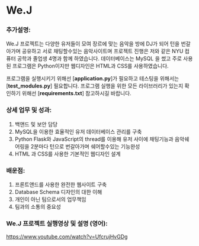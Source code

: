 # We.J

### 추가설명:
We.J 프로젝트는 다양한 유저들이 모여 장르에 맞는 음악을 방에 DJ가 되어 턴을 번갈아가며 공유하고 서로 채팅할수있는 음악사이트며 프로젝트 진행은 저와 같은 NYU 컴퓨터 공학과 졸업생 4명과 함께 하였습니다. 데이터베이스는 MySQL 을 썼고 주로 사용된 프로그램은 Python이지만 웹디자인은 HTML과 CSS를 사용하였습니다.  

프로그램을 실행시키기 위해선 [**application.py**]가 필요하고 테스팅을 위해서는 [**test_modules.py**] 필요합니다. 프로그램 실행을 위한 모든 라이브러리가 있는지 확인하기 위해선 [**requirements.txt**] 참고하시길 바랍니다. 

### 상세 업무 및 성과: 

1. 백앤드 및 보안 담당
2. MySQL을 이용한 효율적인 유저 데이터베이스 관리를 구축 
3. Python Flask와 JavaScript의 thread를 이용해 유저 사이에 채팅기능과 음악쉐어링을 2분마다 턴으로 번갈아가며 쉐어할수있는 기능완성
4. HTML 과 CSS를 사용한 기본적인 웹디자인 설계

### 배운점: 

1. 프론트앤드를 사용한 완전한 웹사이트 구축 
2. Database Schema 디자인의 대한 이해 
3. 개인이 아닌 팀으로서의 업무책임 
4. 팀과의 소통의 중요성 

### We.J 프로젝트 실행영상 및 설명 (영어): 
https://www.youtube.com/watch?v=UfcrujHvGDg
